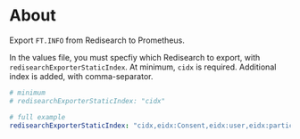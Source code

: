 # About

Export `FT.INFO` from Redisearch to Prometheus.

In the values file, you must specfiy which Redisearch to export, with `redisearchExporterStaticIndex`. At minimum,
`cidx` is required. Additional index is added, with comma-separator.

```yaml
# minimum 
# redisearchExporterStaticIndex: "cidx"

# full example
redisearchExporterStaticIndex: "cidx,eidx:Consent,eidx:user,eidx:participantDs,eidx:DataRequest,eidx:organization"
```
